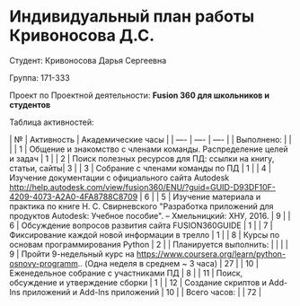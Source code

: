 # **Индивидуальный план работы Кривоносова Д.С.**

Студент: Кривоносова Дарья Сергеевна

Группа: 171-333

Проект по Проектной деятельности: **Fusion 360 для школьников и студентов**

Таблица активностей:

| № | Активность | Академические часы |
| —- | —- | —- |
| Выполнено: | | |
| 1 | Общение и знакомство с членами команды. Распределение целей и задач | 1 |
| 2 | Поиск полезных ресурсов для ПД: ссылки на книгу, статьи, сайты| 3 |
| 3 | Собрание с членами команды по ПД | 1 |
| 4 | Изучение документации с официального сайта Autodesk http://help.autodesk.com/view/fusion360/ENU/?guid=GUID-D93DF10F-4209-4073-A2A0-4FA8788C8709 | 6 |
| 5 | Изучение материала и практика по книге Н. С. Свирневского
"Разработка приложений для продуктов Autodesk: Учебное пособие". – Хмельницкий: ХНУ, 2016. | 9 |
| 6 | Обсуждение вопросов развития сайта FUSION360GUIDE | 1 |
| 7 | Фиксирование каждой новой информации в трелло | 1 |
| 8 | Курсы по основам программирования Python | 2 |
| Планируется выполнить: | | |
| 9 | Пройти 9-недельный курс на https://www.coursera.org/learn/python-osnovy-programm.. (Одна неделя в среднем ~ 3 часа) | 27 |
| 10 | Еженедельное собрание с участниками ПД | 8 |
| 11 | Поиск, обсуждение и утверждение сборки | 1 |
| 12 | Создание скриптов и Add-Ins приложений и Add-Ins приложений | 10 |
| Всего часов: | | 72 |